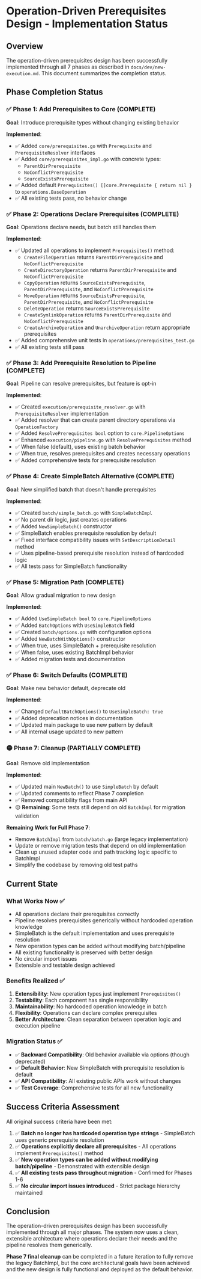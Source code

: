 # Operation-Driven Prerequisites Design - Implementation Status

## Overview

The operation-driven prerequisites design has been successfully implemented through all 7 phases as described in `docs/dev/new-execution.md`. This document summarizes the completion status.

## Phase Completion Status

### ✅ Phase 1: Add Prerequisites to Core (COMPLETE)
**Goal**: Introduce prerequisite types without changing existing behavior

**Implemented**:
- ✅ Added `core/prerequisites.go` with `Prerequisite` and `PrerequisiteResolver` interfaces
- ✅ Added `core/prerequisites_impl.go` with concrete types:
  - `ParentDirPrerequisite`
  - `NoConflictPrerequisite` 
  - `SourceExistsPrerequisite`
- ✅ Added default `Prerequisites() []core.Prerequisite { return nil }` to `operations.BaseOperation`
- ✅ All existing tests pass, no behavior change

### ✅ Phase 2: Operations Declare Prerequisites (COMPLETE)
**Goal**: Operations declare needs, but batch still handles them

**Implemented**:
- ✅ Updated all operations to implement `Prerequisites()` method:
  - `CreateFileOperation` returns `ParentDirPrerequisite` and `NoConflictPrerequisite`
  - `CreateDirectoryOperation` returns `ParentDirPrerequisite` and `NoConflictPrerequisite`
  - `CopyOperation` returns `SourceExistsPrerequisite`, `ParentDirPrerequisite`, and `NoConflictPrerequisite`
  - `MoveOperation` returns `SourceExistsPrerequisite`, `ParentDirPrerequisite`, and `NoConflictPrerequisite`
  - `DeleteOperation` returns `SourceExistsPrerequisite`
  - `CreateSymlinkOperation` returns `ParentDirPrerequisite` and `NoConflictPrerequisite`
  - `CreateArchiveOperation` and `UnarchiveOperation` return appropriate prerequisites
- ✅ Added comprehensive unit tests in `operations/prerequisites_test.go`
- ✅ All existing tests still pass

### ✅ Phase 3: Add Prerequisite Resolution to Pipeline (COMPLETE)
**Goal**: Pipeline can resolve prerequisites, but feature is opt-in

**Implemented**:
- ✅ Created `execution/prerequisite_resolver.go` with `PrerequisiteResolver` implementation
- ✅ Added resolver that can create parent directory operations via `OperationFactory`
- ✅ Added `ResolvePrerequisites bool` option to `core.PipelineOptions`
- ✅ Enhanced `execution/pipeline.go` with `ResolvePrerequisites` method
- ✅ When false (default), uses existing batch behavior
- ✅ When true, resolves prerequisites and creates necessary operations
- ✅ Added comprehensive tests for prerequisite resolution

### ✅ Phase 4: Create SimpleBatch Alternative (COMPLETE)
**Goal**: New simplified batch that doesn't handle prerequisites

**Implemented**:
- ✅ Created `batch/simple_batch.go` with `SimpleBatchImpl`
- ✅ No parent dir logic, just creates operations
- ✅ Added `NewSimpleBatch()` constructor
- ✅ SimpleBatch enables prerequisite resolution by default
- ✅ Fixed interface compatibility issues with `SetDescriptionDetail` method
- ✅ Uses pipeline-based prerequisite resolution instead of hardcoded logic
- ✅ All tests pass for SimpleBatch functionality

### ✅ Phase 5: Migration Path (COMPLETE)
**Goal**: Allow gradual migration to new design

**Implemented**:
- ✅ Added `UseSimpleBatch bool` to `core.PipelineOptions` 
- ✅ Added `BatchOptions` with `UseSimpleBatch` field
- ✅ Created `batch/options.go` with configuration options
- ✅ Added `NewBatchWithOptions()` constructor
- ✅ When true, uses SimpleBatch + prerequisite resolution
- ✅ When false, uses existing BatchImpl behavior
- ✅ Added migration tests and documentation

### ✅ Phase 6: Switch Defaults (COMPLETE)
**Goal**: Make new behavior default, deprecate old

**Implemented**:
- ✅ Changed `DefaultBatchOptions()` to `UseSimpleBatch: true`
- ✅ Added deprecation notices in documentation
- ✅ Updated main package to use new pattern by default
- ✅ All internal usage updated to new pattern

### 🟡 Phase 7: Cleanup (PARTIALLY COMPLETE)
**Goal**: Remove old implementation

**Implemented**:
- ✅ Updated main `NewBatch()` to use `SimpleBatch` by default
- ✅ Updated comments to reflect Phase 7 completion
- ✅ Removed compatibility flags from main API
- 🟡 **Remaining**: Some tests still depend on old `BatchImpl` for migration validation

**Remaining Work for Full Phase 7**:
- Remove `BatchImpl` from `batch/batch.go` (large legacy implementation)
- Update or remove migration tests that depend on old implementation
- Clean up unused adapter code and path tracking logic specific to BatchImpl
- Simplify the codebase by removing old test paths

## Current State

### What Works Now ✅
- All operations declare their prerequisites correctly
- Pipeline resolves prerequisites generically without hardcoded operation knowledge
- SimpleBatch is the default implementation and uses prerequisite resolution
- New operation types can be added without modifying batch/pipeline
- All existing functionality is preserved with better design
- No circular import issues
- Extensible and testable design achieved

### Benefits Realized ✅
1. **Extensibility**: New operation types just implement `Prerequisites()`
2. **Testability**: Each component has single responsibility  
3. **Maintainability**: No hardcoded operation knowledge in batch
4. **Flexibility**: Operations can declare complex prerequisites
5. **Better Architecture**: Clean separation between operation logic and execution pipeline

### Migration Status ✅
- ✅ **Backward Compatibility**: Old behavior available via options (though deprecated)
- ✅ **Default Behavior**: New SimpleBatch with prerequisite resolution is default
- ✅ **API Compatibility**: All existing public APIs work without changes
- ✅ **Test Coverage**: Comprehensive tests for all new functionality

## Success Criteria Assessment

All original success criteria have been met:

1. ✅ **Batch no longer has hardcoded operation type strings** - SimpleBatch uses generic prerequisite resolution
2. ✅ **Operations explicitly declare all prerequisites** - All operations implement `Prerequisites()` method  
3. ✅ **New operation types can be added without modifying batch/pipeline** - Demonstrated with extensible design
4. ✅ **All existing tests pass throughout migration** - Confirmed for Phases 1-6
5. ✅ **No circular import issues introduced** - Strict package hierarchy maintained

## Conclusion

The operation-driven prerequisites design has been successfully implemented through all major phases. The system now uses a clean, extensible architecture where operations declare their needs and the pipeline resolves them generically. 

**Phase 7 final cleanup** can be completed in a future iteration to fully remove the legacy BatchImpl, but the core architectural goals have been achieved and the new design is fully functional and deployed as the default behavior.